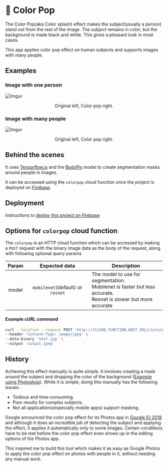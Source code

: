 # 🌈 Color Pop

The Color Pop(aka Color splash) effect makes the subject(usually a person) stand out from the rest of the image.
The subject remains in color, but the background is made black and white. This gives a pleasant look in most cases.

This app applies color pop effect on human subjects and supports images with many people.

## Examples
### Image with one person
![Imgur](https://i.imgur.com/e9f0avV.jpg)
<p align="center">
  Original left, Color pop right.
</p>

### Image with many people
![Imgur](https://i.imgur.com/BwbQ57L.jpg)
<p align="center">
  Original left, Color pop right.
</p>

## Behind the scenes
It uses [Tensorflow.js](https://www.tensorflow.org/js) and the
[BodyPix](https://github.com/tensorflow/tfjs-models/tree/master/body-pix) model to create segmentation masks
around people in images.

It can be accessed using the `colorpop` cloud function once the project is deployed on [Firebase](https://firebase.google.com).

## Deployment
Instructions to [deploy this project on Firebase](https://github.com/blenderskool/color-pop/tree/master/functions)

## Options for `colorpop` cloud function
The `colorpop` is an HTTP cloud function which can be accessed by making a `POST` request with the binary image data
as the body of the request, along with following optional query params

| Param | Expected data                    | Description |
|:-----:|:--------------------------------:| ----------- |
| model | `mobilenet`(default) or `resnet` | The model to use for segmentation.<br>Mobilenet is faster but less accurate.<br>Resnet is slower but more accurate |

#### Example cURL command
```bash
curl --location --request POST 'http://{CLOUD_FUNCTION_HOST_URL}/colorpop?model=mobilenet' \
--header 'Content-Type: image/jpeg' \
--data-binary 'test.jpg' \
--output 'output.jpeg'
```

## History
Achieving this effect manually is quite simple. It involves creating a mask around the subject and dropping the color
of the background ([Example using Photoshop](https://www.youtube.com/watch?v=OuObv9Agdow)).
While it is simple, doing this manually has the following issues:
- Tedious and time-consuming.
- Poor results for complex subjects.
- Not all applications(especially mobile apps) support masking.

Google announced the color pop effect for its Photos app in [Google IO 2018](https://www.youtube.com/watch?v=xjPEnpLwMUU&feature=youtu.be&t=2m53s)
and although it does an incredible job of detecting the subject and applying the effect, it applies it automatically
only to some images. Certain conditions have to be met before the color pop effect even shows up in the editing options
of the Photos app.

This inspired me to build this tool which makes it as easy as Google Photos to apply the color pop effect
on photos with people in it, without needing any manual work.